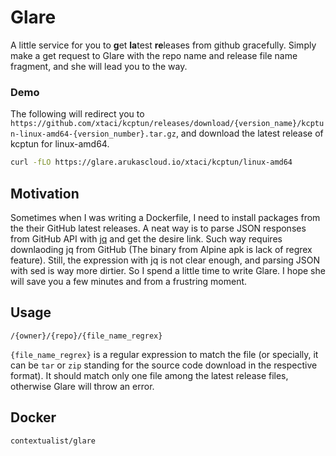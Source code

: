# Glare
A little service for you to **g**et **la**test **re**leases from github gracefully. Simply make a get request to Glare with the repo name and release file name fragment, and she will lead you to the way.

### Demo
The following will redirect you to `https://github.com/xtaci/kcptun/releases/download/{version_name}/kcptun-linux-amd64-{version_number}.tar.gz`, and download the latest release of kcptun for linux-amd64. 
```bash
curl -fLO https://glare.arukascloud.io/xtaci/kcptun/linux-amd64
```

## Motivation
Sometimes when I was writing a Dockerfile, I need to install packages from the their GitHub latest releases. A neat way is to parse JSON responses from GitHub API with [jq](https://stedolan.github.io/jq) and get the desire link. Such way requires downlaoding jq from GitHub (The binary from Alpine apk is lack of regrex feature). Still, the expression with jq is not clear enough, and parsing JSON with sed is way more dirtier. So I spend a little time to write Glare. I hope she will save you a few minutes and from a frustring moment.

## Usage
```
/{owner}/{repo}/{file_name_regrex}
```
`{file_name_regrex}` is a regular expression to match the file (or specially, it can be `tar` or `zip` standing for the source code download in the respective format). It should match only one file among the latest release files, otherwise Glare will throw an error.

## Docker
`contextualist/glare`
